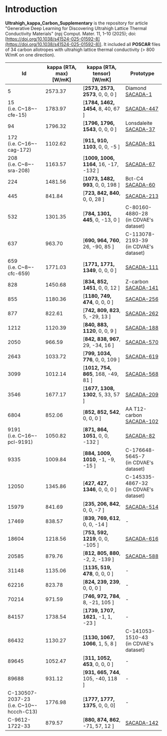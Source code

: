 # Introduction

**Ultrahigh_kappa_Carbon_Supplementary** is the repository for article "Generative Deep Learning for Discovering Ultrahigh Lattice Thermal Conductivity Materials" (npj Comput. Mater. 11, 1–10 (2025); doi: [https://doi.org/10.1038/s41524-025-01592-8](https://doi.org/10.1038/s41524-025-01592-8)). It included all **POSCAR** files of 34 carbon allotropes with ultrahigh lattice thermal conductivity (> 800 W/mK on one direction).

|Id|kappa (RTA, max) [W/mK]|kappa (RTA, tensor) [W/mK]|Prototype|
|---|---|---|---|
| 5     | 2573.37   | [**2573, 2573, 2573**, 0, 0, 0        ] | Diamond<br>[SACADA-1](https://www.sacada.info/ca_data.php?id=1)|
| 15<br>(i.e. C~18~-cfe-15) | 1783.97   | [**1784, 1462, 1454**, 8, 40, 67      ] | [SACADA-447](https://www.sacada.info/ca_data.php?id=447)|
| 94    | 1796.32   | [**1796, 1796, 1543**, 0, 0, 0        ] | Lonsdaleite<br>[SACADA-37](https://www.sacada.info/ca_data.php?id=37)|
| 172<br>(i.e. C~16~-cag-172) | 1102.62   | [**911, 910, 1103**,   0, 0, -5       ] | [SACADA-81](https://www.sacada.info/ca_data.php?id=81)|
| 208<br>(i.e. C~8~-sra-208) | 1163.57   | [**1009, 1006, 1164**, 16, -17, -132  ] | [SACADA-67](https://www.sacada.info/ca_data.php?id=67)|
| 224   | 1481.56   | [**1073, 1482, 993**,  0, 0, 198      ] | Bct-C4<br>[SACADA-60](https://www.sacada.info/ca_data.php?id=60)|
| 445   |  841.84   | [**723, 842, 840**,    0, 0, 28       ] | [SACADA-213](https://www.sacada.info/ca_data.php?id=213)|
| 532   | 1301.35   | [**784, 1301, 445**,   0, -13, 0      ] | C-80160-4880-28<br>(in CDVAE's dataset)|
| 637   |  963.70   | [**690, 964, 760**,    26, -90, 85    ] | C-113078-2193-39<br>(in CDVAE's dataset)|
| 659<br>(i.e. C~8~-cfc-659) | 1771.03   | [**1771, 1771, 1349**, 0, 0, 0        ] | [SACADA-111](https://www.sacada.info/ca_data.php?id=111)|
| 828   | 1450.68   | [**834, 852, 1451**,   0, 0, 12       ] | Z-carbon<br>[SACADA-141](https://www.sacada.info/ca_data.php?id=141)|
| 855   | 1180.36   | [**1180, 749, 474**,   0, 0, 0        ] | [SACADA-256](https://www.sacada.info/ca_data.php?id=256)|
| 877   |  822.61   | [**742, 809, 823**,    5, -29, 13     ] | [SACADA-262](https://www.sacada.info/ca_data.php?id=262)|
| 1212  | 1120.39   | [**840, 883, 1120**,   0, 0, 9        ] | [SACADA-188](https://www.sacada.info/ca_data.php?id=188)|
| 2050  |  966.59   | [**842, 838, 967**,    29, -34, 16    ] | [SACADA-570](https://www.sacada.info/ca_data.php?id=570)|
| 2643  | 1033.72   | [**799, 1034, 776**,   0, 0, 109      ] | [SACADA-619](https://www.sacada.info/ca_data.php?id=619)|
| 3099  | 1012.14   | [**1012, 754, 865**,   168, -49, 81   ] | [SACADA-568](https://www.sacada.info/ca_data.php?id=568)|
| 3546  | 1677.17   | [**1677, 1308, 1302**, 5, 33, 57      ] | [SACADA-209](https://www.sacada.info/ca_data.php?id=209)|
| 6804  | 852.06   | [**852, 852, 542**, 0, 0, 0      ] | AA T12-carbon<br>[SACADA-102](https://www.sacada.info/ca_data.php?id=102)|
| 9191<br>(i.e. C~16~-pcl-9191) | 1050.82   | [**871, 864, 1051**,   0, 0, -132     ] | [SACADA-82](https://www.sacada.info/ca_data.php?id=82)|
| 9335  | 1009.84   | [**884, 1009, 1010**,  -1, -9, -15    ] | C-176648-5645-7<br>(in CDVAE's dataset)|
| 12050 | 1345.86   | [**427, 427, 1346**,   0, 0, 0        ] | C-145335-4867-32<br>(in CDVAE's dataset)|
| 15979 |  841.69   | [**235, 206, 842**,    0, 0, -7       ] | [SACADA-514](https://www.sacada.info/ca_data.php?id=514)|
| 17469 |  838.57   | [**839, 769, 612**,    0, 0, -14      ] | -|
| 18604 | 1218.56   | [**753, 592, 1219**,   0, 0, -105     ] | [SACADA-616](https://www.sacada.info/ca_data.php?id=616)|
| 20585 |  879.76   | [**812, 805, 880**,    -2, 2, -139    ] | [SACADA-588](https://www.sacada.info/ca_data.php?id=588)|
| 31148 | 1135.06   | [**1135, 519, 478**,   0, 0, 0        ] | -|
| 62216 |  823.78   | [**824, 239, 239**,    0, 0, 0        ] | -|
| 70214 |  971.59   | [**746, 972, 784**,    8, -21, 105    ] | -|
| 84157 | 1738.54   | [**1739, 1707, 1621**, -1, 1, -23     ] | -|
| 86432 | 1130.27   | [**1130, 1067, 1066**, 1, 5, 8        ] | C-141053-1510-43<br>(in CDVAE's dataset)|
| 89645 | 1052.47   | [**311, 1052, 453**,   0, 0, 0        ] | -|
| 89688 |  931.12   | [**931, 665, 744**,    105, -40, 118  ] | -|
|C-130507-2037-23<br>(i.e. C~10~-hccch-C13)|1776.98|[**1777, 1777, 1375**, 0, 0, 0]|-|
|C-9612-1722-33|879.57|[**880, 874, 862**, -71, 57, 12      ] | [SACADA-142](https://www.sacada.info/ca_data.php?id=142)|
